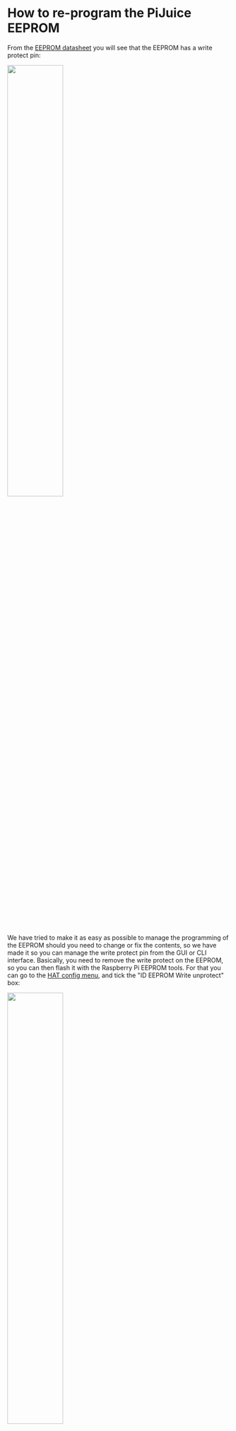 # How to re-program the PiJuice EEPROM

From the [EEPROM datasheet](https://github.com/PiSupply/PiJuice/blob/master/Hardware/Datasheets/CAT24C32-D.PDF) you will see that the EEPROM has a write protect pin:

<img src="https://user-images.githubusercontent.com/3359418/104513836-35e66f80-55e8-11eb-96a1-e7ee70b6a2ee.png" width="50%" />

We have tried to make it as easy as possible to manage the programming of the EEPROM should you need to change or fix the contents, so we have made it so you can manage the write protect pin from the GUI or CLI interface. Basically, you need to remove the write protect on the EEPROM, so you can then flash it with the Raspberry Pi EEPROM tools. For that you can go to the [HAT config menu](https://github.com/PiSupply/PiJuice/blob/master/Software/README.md#pijuice-hat-general-config-menu), and tick the "ID EEPROM Write unprotect" box:

<img src="https://user-images.githubusercontent.com/16068311/35161230-7caa54d4-fd37-11e7-88cb-a76b2891af4d.png" width="50%" />

Then you can use the [Raspberry Pi EEPROM utils](https://github.com/raspberrypi/hats/tree/master/eepromutils) to program the EEPROM. You can also find a guide [here from the Raspberry Pi forum](https://www.raspberrypi.org/forums/viewtopic.php?t=108134).

You can use these commands:
```
# Clone Raspberry Pi HATs repo:
git clone https://github.com/raspberrypi/hats.git

# Install the device tree compiler.
sudo apt install device-tree-compiler

# Enter eepromutils directory
cd hats/eepromutils

# Create the tools
make && sudo make install

# Create a blank eeprom file
dd if=/dev/zero ibs=1k count=4 of=blank.eep

# Compile the device tree fragment
wget -c https://raw.githubusercontent.com/PiSupply/PiJuice/master/Firmware/EEPROM/pijuice.dts
sudo dtc -@ -I dts -O dtb -o pijuice.dtb pijuice.dts ; sudo chown pi:pi pijuice.dtb

# Get the settings file and make the .eep file
wget -c https://raw.githubusercontent.com/PiSupply/PiJuice/master/Firmware/EEPROM/settings.txt
# Make sure to edit the settings.txt file with your actual device UUID
cat /proc/device-tree/hat/uuid
nano settings.txt

eepmake settings.txt pijuice.eep pijuice.dtb

# Blank the EEPROM and then flash it
sudo eepflash.sh -w -f=blank.eep -t=24c32
sudo eepflash.sh -w -f=pijuice.eep -t=24c32
```
